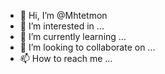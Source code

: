 - 👋 Hi, I’m @Mhtetmon
- 👀 I’m interested in ...
- 🌱 I’m currently learning ...
- 💞️ I’m looking to collaborate on ...
- 📫 How to reach me ...

<!---
Mhtetmon/Mhtetmon is a ✨ special ✨ repository because its `README.md` (this file) appears on your GitHub profile.
You can click the Preview link to take a look at your changes.
--->
